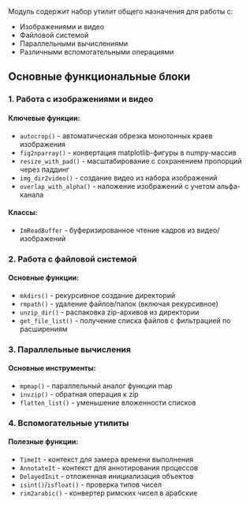 Модуль содержит набор утилит общего назначения для работы с:
- Изображениями и видео
- Файловой системой
- Параллельными вычислениями
- Различными вспомогательными операциями

## Основные функциональные блоки

### 1. Работа с изображениями и видео
#### Ключевые функции:
- `autocrop()` - автоматическая обрезка монотонных краев изображения
- `fig2nparray()` - конвертация matplotlib-фигуры в numpy-массив
- `resize_with_pad()` - масштабирование с сохранением пропорций через паддинг
- `img_dir2video()` - создание видео из набора изображений
- `overlap_with_alpha()` - наложение изображений с учетом альфа-канала

#### Классы:
- `ImReadBuffer` - буферизированное чтение кадров из видео/изображений

### 2. Работа с файловой системой
#### Основные функции:
- `mkdirs()` - рекурсивное создание директорий
- `rmpath()` - удаление файлов/папок (включая рекурсивное)
- `unzip_dir()` - распаковка zip-архивов из директории
- `get_file_list()` - получение списка файлов с фильтрацией по расширениям

### 3. Параллельные вычисления
#### Основные инструменты:
- `mpmap()` - параллельный аналог функции map
- `invzip()` - обратная операция к zip
- `flatten_list()` - уменьшение вложенности списков

### 4. Вспомогательные утилиты
#### Полезные функции:
- `TimeIt` - контекст для замера времени выполнения
- `AnnotateIt` - контекст для аннотирования процессов
- `DelayedInit` - отложенная инициализация объектов
- `isint()`/`isfloat()` - проверка типов чисел
- `rim2arabic()` - конвертер римских чисел в арабские
